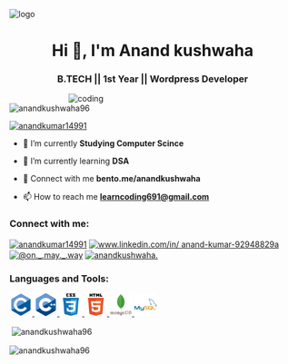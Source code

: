 ![logo](https://github.com/Anandkushwaha96/Anandkushwaha96/blob)
<h1 align="center">Hi 👋, I'm Anand kushwaha</h1>
<h3 align="center">B.TECH || 1st Year || Wordpress Developer</h3>

<img align="right" alt="coding" width="400" src="https://www.google.com/url?sa=i&url=https%3A%2F%2Fgithub.com%2Frudrabarad%2FGifs&psig=AOvVaw1sC839MhUwDZudNFVdv0do&ust=1713041461286000&source=images&cd=vfe&opi=89978449&ved=0CBEQjRxqFwoTCKDQqPrGvYUDFQAAAAAdAAAAABAE" >

<p align="left"> <img src="https://komarev.com/ghpvc/?username=anandkushwaha96&label=Profile%20views&color=0e75b6&style=flat" alt="anandkushwaha96" /> </p>

<p align="left"> <a href="https://twitter.com/anandkumar14991" target="blank"><img src="https://img.shields.io/twitter/follow/anandkumar14991?logo=twitter&style=for-the-badge" alt="anandkumar14991" /></a> </p>

- 🔭 I’m currently **Studying Computer Scince**

- 🌱 I’m currently learning **DSA**

- 💬 Connect with me **bento.me/anandkushwaha**

- 📫 How to reach me **learncoding691@gmail.com**

<h3 align="left">Connect with me:</h3>
<p align="left">
<a href="https://twitter.com/anandkumar14991" target="blank"><img align="center" src="https://raw.githubusercontent.com/rahuldkjain/github-profile-readme-generator/master/src/images/icons/Social/twitter.svg" alt="anandkumar14991" height="30" width="40" /></a>
<a href="https://linkedin.com/in/www.linkedin.com/in/ anand-kumar-92948829a" target="blank"><img align="center" src="https://raw.githubusercontent.com/rahuldkjain/github-profile-readme-generator/master/src/images/icons/Social/linked-in-alt.svg" alt="www.linkedin.com/in/ anand-kumar-92948829a" height="30" width="40" /></a>
<a href="https://instagram.com/@on._.may._.way" target="blank"><img align="center" src="https://raw.githubusercontent.com/rahuldkjain/github-profile-readme-generator/master/src/images/icons/Social/instagram.svg" alt="@on._.may._.way" height="30" width="40" /></a>
<a href="https://discord.gg/anandkushwaha." target="blank"><img align="center" src="https://raw.githubusercontent.com/rahuldkjain/github-profile-readme-generator/master/src/images/icons/Social/discord.svg" alt="anandkushwaha." height="30" width="40" /></a>
</p>

<h3 align="left">Languages and Tools:</h3>
<p align="left"> <a href="https://www.cprogramming.com/" target="_blank" rel="noreferrer"> <img src="https://raw.githubusercontent.com/devicons/devicon/master/icons/c/c-original.svg" alt="c" width="40" height="40"/> </a> <a href="https://www.w3schools.com/cpp/" target="_blank" rel="noreferrer"> <img src="https://raw.githubusercontent.com/devicons/devicon/master/icons/cplusplus/cplusplus-original.svg" alt="cplusplus" width="40" height="40"/> </a> <a href="https://www.w3schools.com/css/" target="_blank" rel="noreferrer"> <img src="https://raw.githubusercontent.com/devicons/devicon/master/icons/css3/css3-original-wordmark.svg" alt="css3" width="40" height="40"/> </a> <a href="https://www.w3.org/html/" target="_blank" rel="noreferrer"> <img src="https://raw.githubusercontent.com/devicons/devicon/master/icons/html5/html5-original-wordmark.svg" alt="html5" width="40" height="40"/> </a> <a href="https://www.mongodb.com/" target="_blank" rel="noreferrer"> <img src="https://raw.githubusercontent.com/devicons/devicon/master/icons/mongodb/mongodb-original-wordmark.svg" alt="mongodb" width="40" height="40"/> </a> <a href="https://www.mysql.com/" target="_blank" rel="noreferrer"> <img src="https://raw.githubusercontent.com/devicons/devicon/master/icons/mysql/mysql-original-wordmark.svg" alt="mysql" width="40" height="40"/> </a> </p>

<p>&nbsp;<img align="center" src="https://github-readme-stats.vercel.app/api?username=anandkushwaha96&show_icons=true&locale=en" alt="anandkushwaha96" /></p>

<p><img align="center" src="https://github-readme-streak-stats.herokuapp.com/?user=anandkushwaha96&" alt="anandkushwaha96" /></p>





